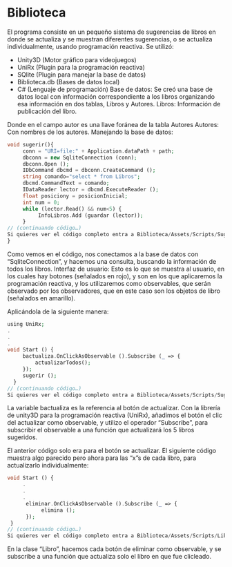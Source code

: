 # Biblioteca
El programa consiste en un pequeño sistema de sugerencias de libros en donde se actualiza y se muestran diferentes sugerencias, o se actualiza individualmente, usando programación reactiva.
Se utilizó:
- Unity3D (Motor gráfico para videojuegos)
- UniRx (Plugin para la programación reactiva)
- SQlite (Plugin para manejar la base de datos)
- Biblioteca.db (Bases de datos local)
- C# (Lenguaje de programación)
Base de datos:  Se creó una base de datos local con información correspondiente a los libros organizando esa información en dos tablas, Libros y Autores.
Libros: Información de publicación del libro.
 
Donde en el campo autor es una llave foránea de la tabla Autores
Autores: Con nombres de los autores.
Manejando la base de datos:
```php
void sugerir(){  	
     conn = "URI=file:" + Application.dataPath + path;
     dbconn = new SqliteConnection (conn);       
     dbconn.Open ();    
     IDbCommand dbcmd = dbconn.CreateCommand ();      
     string comando="select * from Libros";       
     dbcmd.CommandText = comando;       
     IDataReader lector = dbcmd.ExecuteReader ();       
     float posiciony = posicionInicial;        
     int num = 0;        
     while (lector.Read() && num<5) {            
          InfoLibros.Add (guardar (lector));       
     }  	 
// (continuando código…)
Si quieres ver el código completo entra a Biblioteca/Assets/Scripts/Sugerencias.cs 
}
```
  
Como vemos en el código, nos conectamos a la base de datos con “SqliteConnection”, y hacemos una consulta, buscando la información de todos los libros.
Interfaz de usuario: Esto es lo que se muestra al usuario, en los cuales hay botones (señalados en rojo), y son en los que aplicaremos la programación reactiva, y los utilizaremos como observables, que serán observado por los observadores, que en este caso son los objetos de libro (señalados en amarillo).
 
Aplicándola de la siguiente manera:
```php
using UniRx; 
.
.
.
void Start () {     
     bactualiza.OnClickAsObservable ().Subscribe (_ => {        
         actualizarTodos();       
     });       
     sugerir ();   
  } 
// (continuando código…)
Si quieres ver el código completo entra a Biblioteca/Assets/Scripts/Sugerencias.cs 
```

La variable bactualiza es la referencia al botón de actualizar. Con la librería de unity3D para la programación reactiva (UniRx), añadimos el botón el clic del actualizar como observable, y utilizo el operador “Subscribe”, para subscribir el observable a una función que actualizará los 5 libros sugeridos.




El anterior código solo era para el botón se actualizar. El siguiente código muestra algo parecido pero ahora para las “x”s de cada libro, para actualizarlo individualmente:
```php
void Start () {
     .
     .
     .        
      eliminar.OnClickAsObservable ().Subscribe (_ => {           
           elimina ();        
      });   
 } 
// (continuando código…)
Si quieres ver el código completo entra a Biblioteca/Assets/Scripts/Libro.cs 
```


En la clase “Libro”, hacemos cada botón de eliminar como observable, y se subscribe a una función que actualiza solo el libro en que fue clicleado.

